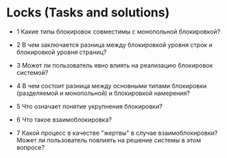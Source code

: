 # Locks (Tasks and solutions)

* 1 Какие типы блокировок совместимы с монопольной блокировкой?

* 2 В чем заключается разница между блокировкой уровня строк и блокировкой уровня страниц? 

* 3 Может ли пользователь явно влиять на реализацию блокировок системой? 

* 4 В чем состоит разница между основными типами блокировки (разделяемой и монопольной) и блокировкой намерения? 

* 5 Что означает понятие укрупнения блокировки? 

* 6 Что такое взаимоблокировка? 

* 7 Какой процесс в качестве "жертвы" в случае взаимоблокировки? Может ли пользователь повлиять на решение системы в этом вопросе? 